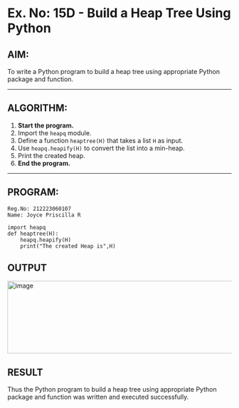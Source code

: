 # Ex. No: 15D - Build a Heap Tree Using Python

## AIM:
To write a Python program to build a heap tree using appropriate Python package and function.

---

## ALGORITHM:

1. **Start the program.**
2. Import the `heapq` module.
3. Define a function `heaptree(H)` that takes a list `H` as input.
4. Use `heapq.heapify(H)` to convert the list into a min-heap.
5. Print the created heap.
6. **End the program.**

---

## PROGRAM:

```
Reg.No: 212223060107
Name: Joyce Priscilla R

import heapq
def heaptree(H):
    heapq.heapify(H)
    print("The created Heap is",H)
```

## OUTPUT

<img width="1123" height="163" alt="image" src="https://github.com/user-attachments/assets/e97febd0-4020-44a4-9e7a-07654457d2b8" />

## RESULT

Thus the Python program to build a heap tree using appropriate Python package and function was written and executed successfully.
